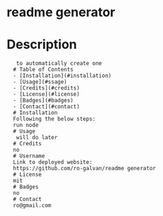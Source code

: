 # readme generator
  # Description
       to automatically create one 
      # Table of Contents
      - [Installation](#installation)
      - [Usage](#ssage)
      - [Credits](#credits)
      - [License](#license)
      - [Badges](#badges)
      - [Contact](#contact)
      # Installation
      Following the below steps: 
      run node
      # Usage
       will do later
      # Credits
      no
      # Username
      Link to deployed website:
      https://github.com/ro-galvan/readme generator
      # License
      mit
      # Badges
      no
      # Contact
      ro@gmail.com

